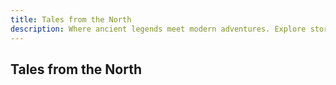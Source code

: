 ```yaml
---
title: Tales from the North
description: Where ancient legends meet modern adventures. Explore stories of mystical landscapes, Nordic culture, and the timeless beauty of Scandinavia.
---
```


## Tales from the North
